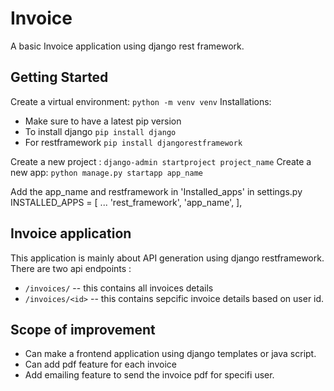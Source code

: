 # Invoice
A basic Invoice application using django rest framework. 

## Getting Started 
Create a virtual environment: `python -m venv venv`
Installations: 
- Make sure to have a latest pip version
- To install django  `pip install django`
- For restframework `pip install djangorestframework`

Create a new project : `django-admin startproject project_name`
Create a new app: `python manage.py startapp app_name`

Add the app_name and restframework in 'Installed_apps' in settings.py 
INSTALLED_APPS = [
    ...
    'rest_framework',
    'app_name',
],

## Invoice application 
This application is mainly about API generation using django restframework. There are two api endpoints :
- `/invoices/` -- this contains all invoices details 
- `/invoices/<id>` -- this contains sepcific invoice details based on user id.

## Scope of improvement
- Can make a frontend application using django templates or java script.
- Can add pdf feature for each invoice
- Add emailing feature to send the invoice pdf for specifi user.
